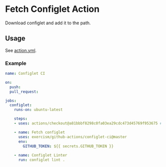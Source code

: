 # Fetch Configlet Action

Download configlet and add it to the path.

## Usage

See [action.yml](action.yml).

### Example

```yaml
name: Configlet CI

on:
  push:
  pull_request:

jobs:
  configlet:
    runs-on: ubuntu-latest

    steps:
    - uses: actions/checkout@a81bbbf8298c0fa03ea29cdc473d45769f953675 # 2.3.3

    - name: Fetch configlet
      uses: exercism/github-actions/configlet-ci@master
      env:
        GITHUB_TOKEN: ${{ secrets.GITHUB_TOKEN }}
        
    - name: Configlet Linter
      run: configlet lint .

```
